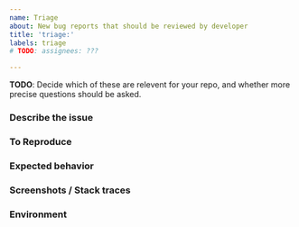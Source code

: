 ```yaml
---
name: Triage
about: New bug reports that should be reviewed by developer
title: 'triage:'
labels: triage
# TODO: assignees: ???

---
```


**TODO**: Decide which of these are relevent for your repo, and whether more precise questions should be asked.

### Describe the issue

### To Reproduce

### Expected behavior

### Screenshots / Stack traces

### Environment

